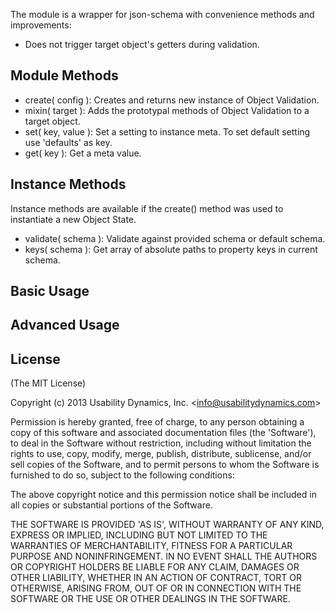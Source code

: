 The module is a wrapper for json-schema with convenience methods and improvements:

  - Does not trigger target object's getters during validation.

## Module Methods

  - create( config ): Creates and returns new instance of Object Validation.
  - mixin( target ): Adds the prototypal methods of Object Validation to a target object.
  - set( key, value ): Set a setting to instance meta. To set default setting use 'defaults' as key.
  - get( key ): Get a meta value.

## Instance Methods
Instance methods are available if the create() method was used to instantiate a new Object State.

  - validate( schema ): Validate against provided schema or default schema.
  - keys( schema ): Get array of absolute paths to property keys in current schema.

## Basic Usage

## Advanced Usage

## License

(The MIT License)

Copyright (c) 2013 Usability Dynamics, Inc. &lt;info@usabilitydynamics.com&gt;

Permission is hereby granted, free of charge, to any person obtaining
a copy of this software and associated documentation files (the
'Software'), to deal in the Software without restriction, including
without limitation the rights to use, copy, modify, merge, publish,
distribute, sublicense, and/or sell copies of the Software, and to
permit persons to whom the Software is furnished to do so, subject to
the following conditions:

The above copyright notice and this permission notice shall be
included in all copies or substantial portions of the Software.

THE SOFTWARE IS PROVIDED 'AS IS', WITHOUT WARRANTY OF ANY KIND,
EXPRESS OR IMPLIED, INCLUDING BUT NOT LIMITED TO THE WARRANTIES OF
MERCHANTABILITY, FITNESS FOR A PARTICULAR PURPOSE AND NONINFRINGEMENT.
IN NO EVENT SHALL THE AUTHORS OR COPYRIGHT HOLDERS BE LIABLE FOR ANY
CLAIM, DAMAGES OR OTHER LIABILITY, WHETHER IN AN ACTION OF CONTRACT,
TORT OR OTHERWISE, ARISING FROM, OUT OF OR IN CONNECTION WITH THE
SOFTWARE OR THE USE OR OTHER DEALINGS IN THE SOFTWARE.
